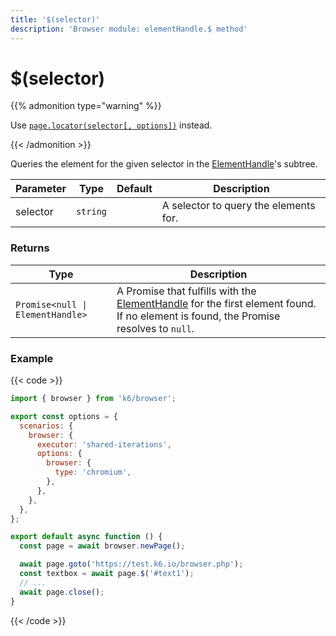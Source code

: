 ```yaml
---
title: '$(selector)'
description: 'Browser module: elementHandle.$ method'
---
```


# $(selector)

{{% admonition type="warning" %}}

Use [`page.locator(selector[, options])`](https://grafana.com/docs/k6/<K6_VERSION>/javascript-api/k6-browser/locator/) instead.

{{< /admonition >}}

Queries the element for the given selector in the [ElementHandle](https://grafana.com/docs/k6/<K6_VERSION>/javascript-api/k6-browser/elementhandle)'s subtree.

<TableWithNestedRows>

| Parameter | Type     | Default | Description                           |
| --------- | -------- | ------- | ------------------------------------- |
| selector  | `string` |         | A selector to query the elements for. |

</TableWithNestedRows>

### Returns

| Type                             | Description                                                                                                                                                                            |
| -------------------------------- | -------------------------------------------------------------------------------------------------------------------------------------------------------------------------------------- |
| `Promise<null \| ElementHandle>` | A Promise that fulfills with the [ElementHandle](https://grafana.com/docs/k6/<K6_VERSION>/javascript-api/k6-browser/elementhandle) for the first element found. If no element is found, the Promise resolves to `null`. |

### Example

{{< code >}}

```javascript
import { browser } from 'k6/browser';

export const options = {
  scenarios: {
    browser: {
      executor: 'shared-iterations',
      options: {
        browser: {
          type: 'chromium',
        },
      },
    },
  },
};

export default async function () {
  const page = await browser.newPage();

  await page.goto('https://test.k6.io/browser.php');
  const textbox = await page.$('#text1');
  // ...
  await page.close();
}
```

{{< /code >}}
